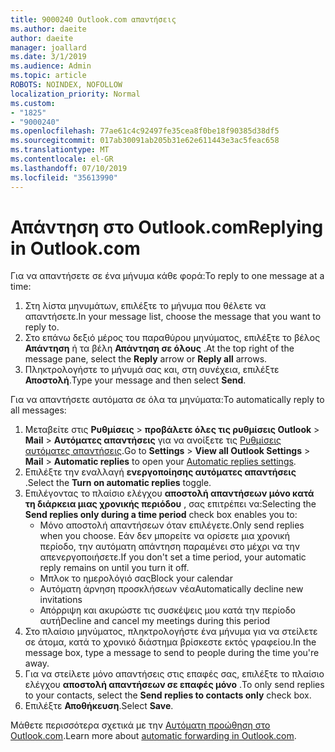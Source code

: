 ```yaml
---
title: 9000240 Outlook.com απαντήσεις
ms.author: daeite
author: daeite
manager: joallard
ms.date: 3/1/2019
ms.audience: Admin
ms.topic: article
ROBOTS: NOINDEX, NOFOLLOW
localization_priority: Normal
ms.custom:
- "1825"
- "9000240"
ms.openlocfilehash: 77ae61c4c92497fe35cea8f0be18f90385d38df5
ms.sourcegitcommit: 017ab30091ab205b31e62e611443e3ac5feac658
ms.translationtype: MT
ms.contentlocale: el-GR
ms.lasthandoff: 07/10/2019
ms.locfileid: "35613990"
---
```

# <a name="replying-in-outlookcom"></a><span data-ttu-id="bf488-102">Απάντηση στο Outlook.com</span><span class="sxs-lookup"><span data-stu-id="bf488-102">Replying in Outlook.com</span></span>

<span data-ttu-id="bf488-103">Για να απαντήσετε σε ένα μήνυμα κάθε φορά:</span><span class="sxs-lookup"><span data-stu-id="bf488-103">To reply to one message at a time:</span></span>

1. <span data-ttu-id="bf488-104">Στη λίστα μηνυμάτων, επιλέξτε το μήνυμα που θέλετε να απαντήσετε.</span><span class="sxs-lookup"><span data-stu-id="bf488-104">In your message list, choose the message that you want to reply to.</span></span>
2. <span data-ttu-id="bf488-105">Στο επάνω δεξιό μέρος του παραθύρου μηνύματος, επιλέξτε το βέλος **Απάντηση** ή τα βέλη **Απάντηση σε όλους** .</span><span class="sxs-lookup"><span data-stu-id="bf488-105">At the top right of the message pane, select the **Reply** arrow or **Reply all** arrows.</span></span>
3. <span data-ttu-id="bf488-106">Πληκτρολογήστε το μήνυμά σας και, στη συνέχεια, επιλέξτε **Αποστολή**.</span><span class="sxs-lookup"><span data-stu-id="bf488-106">Type your message and then select **Send**.</span></span>

<span data-ttu-id="bf488-107">Για να απαντήσετε αυτόματα σε όλα τα μηνύματα:</span><span class="sxs-lookup"><span data-stu-id="bf488-107">To automatically reply to all messages:</span></span>

1. <span data-ttu-id="bf488-108">Μεταβείτε στις **Ρυθμίσεις** > **προβάλετε όλες τις ρυθμίσεις Outlook** > **Mail** > **Αυτόματες απαντήσεις** για να ανοίξετε τις [Ρυθμίσεις αυτόματες απαντήσεις](https://outlook.live.com/mail/options/mail/automaticReplies).</span><span class="sxs-lookup"><span data-stu-id="bf488-108">Go to **Settings** > **View all Outlook Settings** > **Mail** > **Automatic replies** to open your [Automatic replies settings](https://outlook.live.com/mail/options/mail/automaticReplies).</span></span>
2. <span data-ttu-id="bf488-109">Επιλέξτε την εναλλαγή **ενεργοποίησης αυτόματες απαντήσεις** .</span><span class="sxs-lookup"><span data-stu-id="bf488-109">Select the **Turn on automatic replies** toggle.</span></span>
3. <span data-ttu-id="bf488-110">Επιλέγοντας το πλαίσιο ελέγχου **αποστολή απαντήσεων μόνο κατά τη διάρκεια μιας χρονικής περιόδου** , σας επιτρέπει να:</span><span class="sxs-lookup"><span data-stu-id="bf488-110">Selecting the **Send replies only during a time period** check box enables you to:</span></span>
    - <span data-ttu-id="bf488-111">Μόνο αποστολή απαντήσεων όταν επιλέγετε.</span><span class="sxs-lookup"><span data-stu-id="bf488-111">Only send replies when you choose.</span></span> <span data-ttu-id="bf488-112">Εάν δεν μπορείτε να ορίσετε μια χρονική περίοδο, την αυτόματη απάντηση παραμένει στο μέχρι να την απενεργοποιήσετε.</span><span class="sxs-lookup"><span data-stu-id="bf488-112">If you don't set a time period, your automatic reply remains on until you turn it off.</span></span>
    - <span data-ttu-id="bf488-113">Μπλοκ το ημερολόγιό σας</span><span class="sxs-lookup"><span data-stu-id="bf488-113">Block your calendar</span></span>
    - <span data-ttu-id="bf488-114">Αυτόματη άρνηση προσκλήσεων νέα</span><span class="sxs-lookup"><span data-stu-id="bf488-114">Automatically decline new invitations</span></span>
    - <span data-ttu-id="bf488-115">Απόρριψη και ακυρώστε τις συσκέψεις μου κατά την περίοδο αυτή</span><span class="sxs-lookup"><span data-stu-id="bf488-115">Decline and cancel my meetings during this period</span></span>
4. <span data-ttu-id="bf488-116">Στο πλαίσιο μηνύματος, πληκτρολογήστε ένα μήνυμα για να στείλετε σε άτομα, κατά το χρονικό διάστημα βρίσκεστε εκτός γραφείου.</span><span class="sxs-lookup"><span data-stu-id="bf488-116">In the message box, type a message to send to people during the time you're away.</span></span>
5. <span data-ttu-id="bf488-117">Για να στείλετε μόνο απαντήσεις στις επαφές σας, επιλέξτε το πλαίσιο ελέγχου **αποστολή απαντήσεων σε επαφές μόνο** .</span><span class="sxs-lookup"><span data-stu-id="bf488-117">To only send replies to your contacts, select the **Send replies to contacts only** check box.</span></span>
6. <span data-ttu-id="bf488-118">Επιλέξτε **Αποθήκευση**.</span><span class="sxs-lookup"><span data-stu-id="bf488-118">Select **Save**.</span></span>

<span data-ttu-id="bf488-119">Μάθετε περισσότερα σχετικά με την [Αυτόματη προώθηση στο Outlook.com](https://support.office.com/article/14614626-9855-48dc-a986-dec81d07b1a0?wt.mc_id=Office_Outlook_com_Alchemy).</span><span class="sxs-lookup"><span data-stu-id="bf488-119">Learn more about [automatic forwarding in Outlook.com](https://support.office.com/article/14614626-9855-48dc-a986-dec81d07b1a0?wt.mc_id=Office_Outlook_com_Alchemy).</span></span>